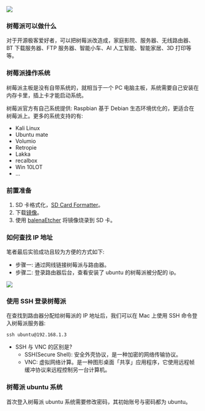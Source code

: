 <!--
abbrlink: rahvuwkb
title: 树莓派简介&烧录系统
-->

![](http://with.muyunyun.cn/0bb19aa47dec25151a4c7a56524e5d82.jpg-400)

### 树莓派可以做什么

对于开源极客爱好者，可以把树莓派改造成，家庭影院、服务器、无线路由器、BT 下载服务器、FTP 服务器、智能小车、AI 人工智能、智能家居、3D 打印等等。

### 树莓派操作系统

树莓派主板是没有自带系统的，就相当于一个 PC 电脑主板，系统需要自己安装在内存卡里，插上卡才能启动系统。

树莓派官方有自己系统提供: Raspbian 基于 Debian 生态环境优化的，更适合在树莓派上。更多的系统支持的有:

* Kali Linux
* Ubuntu mate
* Volumio
* Retropie
* Lakka
* recalbox
* Win 10LOT
* ...

### 前置准备

1. SD 卡格式化，[SD Card Formatter](https://www.sdcard.org/downloads/formatter/)。
2. 下载[镜像]((https://ubuntu.com/download/raspberry-pi/thank-you?version=20.04.3&architecture=server-arm64+raspi))。
3. 使用 [balenaEtcher](https://www.balena.io/etcher/) 将镜像烧录到 SD 卡。

### 如何查找 IP 地址

笔者最后实验成功且较为方便的方式如下:

* 步骤一: 通过网线链接树莓派与路由器。
* 步骤二: 登录路由器后台，查看安装了 ubuntu 的树莓派被分配的 ip。

![](http://with.muyunyun.cn/f32ea27b99f27a350916fb14c3d1bace.jpg)

### 使用 SSH 登录树莓派

在查找到路由器分配给树莓派的 IP 地址后，我们可以在 Mac 上使用 SSH 命令登入树莓派服务器:

```
ssh ubuntu@192.168.1.3
```

* SSH 与 VNC 的区别是?
  * SSH(Secure Shell): 安全外壳协议，是一种加密的网络传输协议。
  * VNC: 虚拟网络计算。是一种图形桌面「共享」应用程序，它使用远程帧缓冲协议来远程控制另一台计算机。

### 树莓派 ubuntu 系统

首次登入树莓派 ubuntu 系统需要修改密码，其初始账号与密码都为 ubuntu。
